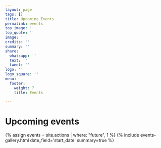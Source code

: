 ```yaml
---
layout: page
tags: []
title: Upcoming Events
permalink: events
top_image: ''
top_quote: ''
image: ''
credits: ''
summary: ''
share:
  whatsapp: ''
  text: ''
  tweet: ''
logo: ''
logo_square: ''
menu:
  footer:
    weight: 7
    title: Events

---
```

# Upcoming events

{% assign events = site.actions | where: "future", 1 %}
{% include events-gallery.html date_field='start_date' summary=true %}